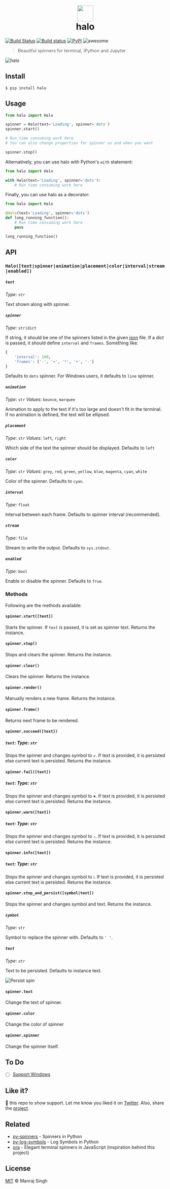 <h1 align="center">
  <img src="https://raw.githubusercontent.com/ManrajGrover/halo/master/art/halo.png" height="50px"/>
  <br>
  halo
</h1>

[![Build Status](https://travis-ci.org/ManrajGrover/halo.svg?branch=master)](https://travis-ci.org/ManrajGrover/halo) [![Build status](https://ci.appveyor.com/api/projects/status/wa6t414gltr403ff?svg=true)](https://ci.appveyor.com/project/ManrajGrover/halo)
 [![PyPI](https://img.shields.io/pypi/v/halo.svg)](https://github.com/ManrajGrover/halo) ![awesome](https://img.shields.io/badge/awesome-yes-green.svg)
> Beautiful spinners for terminal, IPython and Jupyter

![halo](https://raw.githubusercontent.com/ManrajGrover/halo/master/art/doge_spin.gif)

## Install

```shell
$ pip install halo
```

## Usage

```py
from halo import Halo

spinner = Halo(text='Loading', spinner='dots')
spinner.start()

# Run time consuming work here
# You can also change properties for spinner as and when you want

spinner.stop()
```

Alternatively, you can use halo with Python's `with` statement:

```py
from halo import Halo

with Halo(text='Loading', spinner='dots'):
    # Run time consuming work here
```

Finally, you can use halo as a decorator:

```py
from halo import Halo

@Halo(text='Loading', spinner='dots')
def long_running_function():
    # Run time consuming work here
    pass

long_running_function()
```

## API

### `Halo([text|spinner|animation|placement|color|interval|stream|enabled])`

##### `text`
*Type*: `str`

Text shown along with spinner.

##### `spinner`
*Type*: `str|dict`

If string, it should be one of the spinners listed in the given [json](https://github.com/sindresorhus/cli-spinners/blob/dac4fc6571059bb9e9bc204711e9dfe8f72e5c6f/spinners.json) file. If a dict is passed, it should define `interval` and `frames`. Something like:

```py
{
    'interval': 100,
    'frames': ['-', '+', '*', '+', '-']
}
```

Defaults to `dots` spinner. For Windows users, it defaults to `line` spinner.

##### `animation`
*Type*: `str`
*Values*: `bounce`, `marquee`

Animation to apply to the text if it's too large and doesn't fit in the terminal. If no animation is defined, the text will be ellipsed.

##### `placement`
*Type*: `str`
*Values*: `left`, `right`

Which side of the text the spinner should be displayed. Defaults to `left`

##### `color`
*Type*: `str`
*Values*: `grey`, `red`, `green`, `yellow`, `blue`, `magenta`, `cyan`, `white`

Color of the spinner. Defaults to `cyan`.

##### `interval`
*Type*: `float`

Interval between each frame. Defaults to spinner interval (recommended).

##### `stream`
*Type*: `file`

Stream to write the output. Defaults to `sys.stdout`.

##### `enabled`
*Type*: `bool`

Enable or disable the spinner. Defaults to `True`.

### Methods

Following are the methods available:

#### `spinner.start([text])`

Starts the spinner. If `text` is passed, it is set as spinner text. Returns the instance.

#### `spinner.stop()`

Stops and clears the spinner. Returns the instance.

#### `spinner.clear()`

Clears the spinner. Returns the instance.

#### `spinner.render()`

Manually renders a new frame. Returns the instance.

#### `spinner.frame()`

Returns next frame to be rendered.

#### `spinner.succeed([text])`
##### `text`: *Type*: `str`

Stops the spinner and changes symbol to `✔`. If text is provided, it is persisted else current text is persisted. Returns the instance.

#### `spinner.fail([text])`
##### `text`: *Type*: `str`

Stops the spinner and changes symbol to `✖`. If text is provided, it is persisted else current text is persisted. Returns the instance.

#### `spinner.warn([text])`
##### `text`: *Type*: `str`

Stops the spinner and changes symbol to `⚠`. If text is provided, it is persisted else current text is persisted. Returns the instance.

#### `spinner.info([text])`
##### `text`: *Type*: `str`

Stops the spinner and changes symbol to `ℹ`. If text is provided, it is persisted else current text is persisted. Returns the instance.

#### `spinner.stop_and_persist([symbol|text])`
Stops the spinner and changes symbol and text. Returns the instance.

##### `symbol`
*Type*: `str`

Symbol to replace the spinner with. Defaults to `' '`.

##### `text`
*Type*: `str`

Text to be persisted. Defaults to instance text.

![Persist spin](https://raw.githubusercontent.com/ManrajGrover/halo/master/art/persist_spin.gif)

#### `spinner.text`
Change the text of spinner.

#### `spinner.color`
Change the color of spinner

#### `spinner.spinner`
Change the spinner itself.

## To Do

- [ ] [Support Windows](https://github.com/ManrajGrover/halo/issues/5)

## Like it?

:star2: this repo to show support. Let me know you liked it on [Twitter](https://twitter.com/manrajsgrover).
Also, share the [project](https://twitter.com/intent/tweet?url=https%3A%2F%2Fgithub.com%2FManrajGrover%2Fhalo&via=manrajsgrover&text=Checkout%20%23halo%20-%20a%20beautiful%20%23terminal%20%23spinners%20library%20for%20%23python&hashtags=github%2C%20pypi).

## Related

* [py-spinners](https://github.com/ManrajGrover/py-spinners) - Spinners in Python
* [py-log-symbols](https://github.com/ManrajGrover/py-log-symbols) - Log Symbols in Python
* [ora](https://github.com/sindresorhus/ora) - Elegant terminal spinners in JavaScript (inspiration behind this project) 

## License
[MIT](https://github.com/ManrajGrover/halo/blob/master/LICENSE) © Manraj Singh
